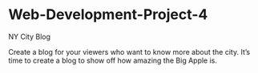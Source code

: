 # Web-Development-Project-4
NY City Blog

Create a blog for your viewers who want to know more about the city. It’s time to create a blog to show off how amazing the Big Apple is.
